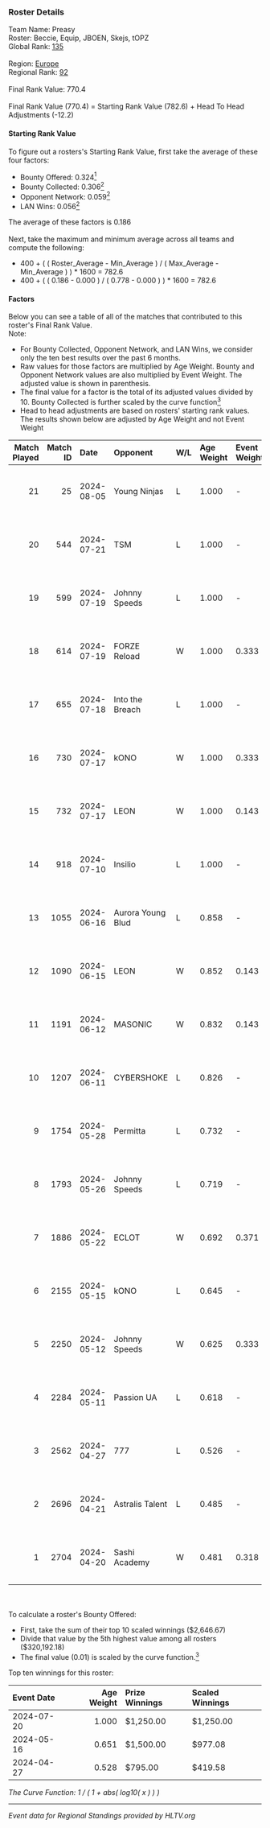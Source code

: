 ### Roster Details<br />
Team Name: Preasy<br />
Roster: Beccie, Equip, JBOEN, Skejs, tOPZ<br />
Global Rank: [135](../standings_global.md)<br />
<br />
Region: [Europe]( ../standings_europe.md)<br />
Regional Rank: [92]( ../standings_europe.md)<br />
<br />
Final Rank Value:  770.4<br />
<br />
Final Rank Value (770.4) = Starting Rank Value (782.6) + Head To Head Adjustments (-12.2)<br />

#### Starting Rank Value<br />
To figure out a rosters's Starting Rank Value, first take the average of these four factors:<br />
- Bounty Offered: 0.324[<sup>1</sup>](#table2)
- Bounty Collected: 0.306[<sup>2</sup>](#table1)
- Opponent Network: 0.059[<sup>2</sup>](#table1)
- LAN Wins: 0.056[<sup>2</sup>](#table1)

The average of these factors is 0.186<br />
<br />
Next, take the maximum and minimum average across all teams and compute the following:<br />
- 400 + ( ( Roster_Average - Min_Average ) / ( Max_Average - Min_Average ) ) * 1600 = 782.6
- 400 + ( ( 0.186 - 0.000 ) / ( 0.778 - 0.000 ) ) * 1600 = 782.6


#### Factors<br />
Below you can see a table of all of the matches that contributed to this roster's Final Rank Value.<br />
Note:<br />

- For Bounty Collected, Opponent Network, and LAN Wins, we consider only the ten best results over the past 6 months.
- Raw values for those factors are multiplied by Age Weight. Bounty and Opponent Network values are also multiplied by Event Weight. The adjusted value is shown in parenthesis.
- The final value for a factor is the total of its adjusted values divided by 10. Bounty Collected is further scaled by the curve function[<sup>3</sup>](#curveFunction)
- Head to head adjustments are based on rosters' starting rank values. The results shown below are adjusted by Age Weight and not Event Weight
<span id="table1"></span><br />


| Match Played | Match ID | Date       | Opponent          | W/L | Age Weight | Event Weight | Bounty Collected | Opponent Network | LAN Wins  | H2H Adj. | Roster                                 |
| -: | -: | :- | :- | :- | :- | :- | :- | :- | :- | -: | :- |
|           21 |       25 | 2024-08-05 | Young Ninjas      | L   | 1.000      | -            | -                | -                | -         |   -15.55 | Beccie, Equip, JBOEN, Skejs, tOPZ      |
|           20 |      544 | 2024-07-21 | TSM               | L   | 1.000      | -            | -                | -                | -         |    -6.38 | AcilioN, Beccie, Equip, Griller, Skejs |
|           19 |      599 | 2024-07-19 | Johnny Speeds     | L   | 1.000      | -            | -                | -                | -         |    -2.65 | Beccie, Equip, Griller, JBOEN, Skejs   |
|           18 |      614 | 2024-07-19 | FORZE Reload      | W   | 1.000      | 0.333        | 0.000 (0.000)    | 0.038 (0.013)    | 0 (0.000) |     6.96 | Beccie, Equip, Griller, JBOEN, Skejs   |
|           17 |      655 | 2024-07-18 | Into the Breach   | L   | 1.000      | -            | -                | -                | -         |   -20.86 | Beccie, Equip, Griller, JBOEN, Skejs   |
|           16 |      730 | 2024-07-17 | kONO              | W   | 1.000      | 0.333        | 0.028 (0.009)    | 0.553 (0.184)    | 0 (0.000) |    17.55 | Beccie, Equip, Griller, JBOEN, Skejs   |
|           15 |      732 | 2024-07-17 | LEON              | W   | 1.000      | 0.143        | 0.007 (0.001)    | 0.124 (0.018)    | 0 (0.000) |    11.07 | Beccie, Equip, Griller, JBOEN, Skejs   |
|           14 |      918 | 2024-07-10 | Insilio           | L   | 1.000      | -            | -                | -                | -         |    -8.62 | Beccie, Equip, Griller, Skejs, VireZ   |
|           13 |     1055 | 2024-06-16 | Aurora Young Blud | L   | 0.858      | -            | -                | -                | -         |    -8.58 | Beccie, Equip, Griller, Skejs, VireZ   |
|           12 |     1090 | 2024-06-15 | LEON              | W   | 0.852      | 0.143        | 0.007 (0.001)    | 0.124 (0.015)    | 0 (0.000) |     9.60 | Beccie, Equip, Griller, Skejs, VireZ   |
|           11 |     1191 | 2024-06-12 | MASONIC           | W   | 0.832      | 0.143        | 0.009 (0.001)    | 0.081 (0.010)    | 0 (0.000) |    12.06 | Beccie, Equip, Griller, Skejs, VireZ   |
|           10 |     1207 | 2024-06-11 | CYBERSHOKE        | L   | 0.826      | -            | -                | -                | -         |    -9.44 | Beccie, Equip, Griller, Skejs, VireZ   |
|            9 |     1754 | 2024-05-28 | Permitta          | L   | 0.732      | -            | -                | -                | -         |    -6.96 | Beccie, Equip, Griller, Skejs, VireZ   |
|            8 |     1793 | 2024-05-26 | Johnny Speeds     | L   | 0.719      | -            | -                | -                | -         |    -1.45 | Beccie, Equip, Griller, Skejs, VireZ   |
|            7 |     1886 | 2024-05-22 | ECLOT             | W   | 0.692      | 0.371        | 0.061 (0.016)    | 0.537 (0.138)    | 0 (0.000) |    19.63 | Beccie, Equip, Griller, Skejs, VireZ   |
|            6 |     2155 | 2024-05-15 | kONO              | L   | 0.645      | -            | -                | -                | -         |    -7.66 | Beccie, Equip, Griller, Skejs, VireZ   |
|            5 |     2250 | 2024-05-12 | Johnny Speeds     | W   | 0.625      | 0.333        | 0.122 (0.025)    | 1.000 (0.208)    | 0 (0.000) |    18.67 | Beccie, Equip, Griller, Skejs, VireZ   |
|            4 |     2284 | 2024-05-11 | Passion UA        | L   | 0.618      | -            | -                | -                | -         |    -3.47 | Beccie, Equip, Griller, Skejs, VireZ   |
|            3 |     2562 | 2024-04-27 | 777               | L   | 0.526      | -            | -                | -                | -         |    -9.92 | Beccie, Equip, Griller, Skejs, VireZ   |
|            2 |     2696 | 2024-04-21 | Astralis Talent   | L   | 0.485      | -            | -                | -                | -         |    -7.81 | Beccie, Equip, Griller, Skejs, VireZ   |
|            1 |     2704 | 2024-04-20 | Sashi Academy     | W   | 0.481      | 0.318        | 0.000 (0.000)    | 0.000 (0.000)    | 1 (0.481) |     1.58 | Beccie, Equip, Griller, Skejs, VireZ   |

<br />
<span id="table2"></span><br />
To calculate a roster's Bounty Offered:<br />

- First, take the sum of their top 10 scaled winnings ($2,646.67)
- Divide that value by the 5th highest value among all rosters ($320,192.18)
- The final value (0.01) is scaled by the curve function.[<sup>3</sup>](#curveFunction)

Top ten winnings for this roster:<br />

| Event Date | Age Weight | Prize Winnings | Scaled Winnings |
| :- | -: | :- | :- |
| 2024-07-20 |      1.000 | $1,250.00      | $1,250.00       |
| 2024-05-16 |      0.651 | $1,500.00      | $977.08         |
| 2024-04-27 |      0.528 | $795.00        | $419.58         |


<span id="curveFunction"></span>_The Curve Function: 1 / ( 1 + abs( log10( x ) ) )_<br />

---
_Event data for Regional Standings provided by HLTV.org_<br />
